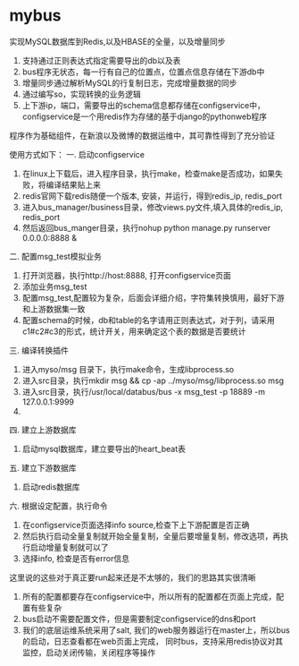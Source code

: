 # mybus
实现MySQL数据库到Redis,以及HBASE的全量，以及增量同步  
1. 支持通过正则表达式指定需要导出的db以及表  
2. bus程序无状态，每一行有自己的位置点，位置点信息存储在下游db中  
3. 增量同步通过解析MySQL的行复制日志，完成增量数据的同步  
4. 通过编写so，实现转换的业务逻辑   
5. 上下游ip，端口，需要导出的schema信息都存储在configservice中，configservice是一个用redis作为存储的基于django的pythonweb程序  

程序作为基础组件，在新浪以及微博的数据运维中，其可靠性得到了充分验证

使用方式如下： 
一. 启动configservice  
1. 在linux上下载后，进入程序目录，执行make，检查make是否成功，如果失败，将编译结果贴上来  
2. redis官网下载redis随便一个版本, 安装，并运行，得到redis_ip, redis_port  
3. 进入bus_manager/business目录，修改views.py文件,填入具体的redis_ip, redis_port
4. 然后返回bus_manger目录，执行nohup python manage.py runserver 0.0.0.0:8888 &   

二. 配置msg_test模拟业务
1. 打开浏览器，执行http://host:8888, 打开configservice页面   
2. 添加业务msg_test  
3. 配置msg_test,配置较为复杂，后面会详细介绍，字符集转换慎用，最好下游和上游数据集一致   
4. 配置schema的时候，db和table的名字请用正则表达式，对于列，请采用c1#c2#c3的形式，统计开关，用来确定这个表的数据是否要统计

三. 编译转换插件
1. 进入myso/msg 目录下，执行make命令，生成libprocess.so   
2. 进入src目录，执行mkdir msg && cp -ap ../myso/msg/libprocess.so  msg
3. 进入src目录，执行/usr/local/databus/bus -x msg_test -p 18889 -m 127.0.0.1:9999
4. 
四. 建立上游数据库
1. 启动mysql数据库，建立要导出的heart_beat表

五. 建立下游数据库
1. 启动redis数据库

六. 根据设定配置，执行命令
1. 在configservice页面选择info source,检查下上下游配置是否正确
2. 然后执行启动全量复制就开始全量复制，全量后要增量复制，修改选项，再执行启动增量复制就可以了
3. 选择info, 检查是否有error信息

这里说的这些对于真正要run起来还是不太够的，我们的思路其实很清晰
1. 所有的配置都要存在configservice中，所以所有的配置都在页面上完成，配置有些复杂
2. bus启动不需要配置文件，但是需要制定configservice的dns和port
3. 我们的底层运维系统采用了salt, 我们的web服务器运行在master上，所以bus的启动，日志查看都在web页面上完成，
同时bus，支持采用redis协议对其监控，启动关闭传输，关闭程序等操作

